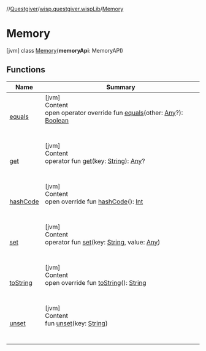 //[Questgiver](../../index.md)/[wisp.questgiver.wispLib](../index.md)/[Memory](index.md)



# Memory  
 [jvm] class [Memory](index.md)(**memoryApi**: MemoryAPI)   


## Functions  
  
|  Name|  Summary| 
|---|---|
| [equals](../-words/-companion/index.md#kotlin/Any/equals/#kotlin.Any?/PointingToDeclaration/)| [jvm]  <br>Content  <br>open operator override fun [equals](../-words/-companion/index.md#kotlin/Any/equals/#kotlin.Any?/PointingToDeclaration/)(other: [Any](https://kotlinlang.org/api/latest/jvm/stdlib/kotlin/-any/index.html)?): [Boolean](https://kotlinlang.org/api/latest/jvm/stdlib/kotlin/-boolean/index.html)  <br><br><br>
| [get](get.md)| [jvm]  <br>Content  <br>operator fun [get](get.md)(key: [String](https://kotlinlang.org/api/latest/jvm/stdlib/kotlin/-string/index.html)): [Any](https://kotlinlang.org/api/latest/jvm/stdlib/kotlin/-any/index.html)?  <br><br><br>
| [hashCode](../-words/-companion/index.md#kotlin/Any/hashCode/#/PointingToDeclaration/)| [jvm]  <br>Content  <br>open override fun [hashCode](../-words/-companion/index.md#kotlin/Any/hashCode/#/PointingToDeclaration/)(): [Int](https://kotlinlang.org/api/latest/jvm/stdlib/kotlin/-int/index.html)  <br><br><br>
| [set](set.md)| [jvm]  <br>Content  <br>operator fun [set](set.md)(key: [String](https://kotlinlang.org/api/latest/jvm/stdlib/kotlin/-string/index.html), value: [Any](https://kotlinlang.org/api/latest/jvm/stdlib/kotlin/-any/index.html))  <br><br><br>
| [toString](../-words/-companion/index.md#kotlin/Any/toString/#/PointingToDeclaration/)| [jvm]  <br>Content  <br>open override fun [toString](../-words/-companion/index.md#kotlin/Any/toString/#/PointingToDeclaration/)(): [String](https://kotlinlang.org/api/latest/jvm/stdlib/kotlin/-string/index.html)  <br><br><br>
| [unset](unset.md)| [jvm]  <br>Content  <br>fun [unset](unset.md)(key: [String](https://kotlinlang.org/api/latest/jvm/stdlib/kotlin/-string/index.html))  <br><br><br>

